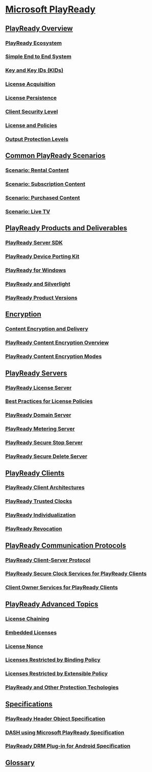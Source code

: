 # [Microsoft PlayReady](index.md)

## [PlayReady Overview](Overview/playreadyoverview.md)

### [PlayReady Ecosystem](Overview/playreadyecosystem.md)

### [Simple End to End System](Overview/simpleendtoendsystem.md)

### [Key and Key IDs (KIDs)](Overview/keyandkeyidskids.md)

### [License Acquisition](Overview/licenseacquisition.md)

### [License Persistence](Overview/licensepersistence.md)

### [Client Security Level](Overview/securitylevel.md)

### [License and Policies](Overview/licenseandpolicies.md)

### [Output Protection Levels](Overview/outputprotectionlevels.md)

## [Common PlayReady Scenarios](Overview/commonplayreadyscenarios.md)

### [Scenario: Rental Content](Overview/scenariorentalcontent.md)

### [Scenario: Subscription Content](Overview/scenariosubscriptioncontent.md)

### [Scenario: Purchased Content](Overview/scenariopurchasedcontent.md)

### [Scenario: Live TV](Overview/scenariolivetv.md)

## [PlayReady Products and Deliverables](Overview/playreadyproductsanddeliverables.md)

### [PlayReady Server SDK](Overview/playreadyserversdk.md)

### [PlayReady Device Porting Kit](Overview/playreadyportingkit.md)

### [PlayReady for Windows](Overview/playreadyforwindows.md)

### [PlayReady and Silverlight](Overview/playreadyandsilverlight.md)

### [PlayReady Product Versions](Overview/playreadyproductversions.md)

## [Encryption](Overview/encryption.md)

### [Content Encryption and Delivery](Overview/contentencryptionanddelivery.md)

### [PlayReady Content Encryption Overview](Overview/playreadycontentencryptionoverview.md)

### [PlayReady Content Encryption Modes](Overview/playreadycontentencryptionmodes.md)

## [PlayReady Servers](Overview/playreadyservers.md)

### [PlayReady License Server](Overview/playreadylicenseserver.md)

### [Best Practices for License Policies](Overview/policiesbestpractices.md)

### [PlayReady Domain Server](Overview/playreadydomainserver.md)

### [PlayReady Metering Server](Overview/playreadymeteringserver.md)

### [PlayReady Secure Stop Server](Overview/playreadysecurestopserver.md)

### [PlayReady Secure Delete Server](Overview/playreadysecuredeleteserver.md)

## [PlayReady Clients](Overview/playreadyclients.md)

### [PlayReady Client Architectures](Overview/playreadyclientarchitectures.md)

### [PlayReady Trusted Clocks](Overview/trustedclocks.md)

### [PlayReady Individualization](Overview/individualization.md)

### [PlayReady Revocation](Overview/revocation.md)

## [PlayReady Communication Protocols](Overview/playreadycommunicationprotocols.md)

### [PlayReady Client-Server Protocol](Overview/playreadyclientserverprotocol.md)

### [PlayReady Secure Clock Services for PlayReady Clients](Overview/secureclockservices.md)

### [Client Owner Services for PlayReady Clients](Overview/clientplayreadyservices.md)

## [PlayReady Advanced Topics](Overview/playreadyadvancedtopics.md)

### [License Chaining](Overview/licensechaining.md)

### [Embedded Licenses](Overview/embeddedlicenses.md)

### [License Nonce](Overview/licensenonce.md)

### [Licenses Restricted by Binding Policy](Overview/licensesrestrictedbybindingpolicy.md)

### [Licenses Restricted by Extensible Policy](Overview/licensesrestrictedbyextensiblepolicy.md)

### [PlayReady and Other Protection Techologies](Overview/playreadyandotherprotectiontechnologies.md)

## [Specifications](Specifications/specifications.md)

### [PlayReady Header Object Specification](Specifications/playreadyheaderspecification.md)

### [DASH using Microsoft PlayReady Specification](dashplayreadyspecification.md)

### [PlayReady DRM Plug-in for Android Specification](Specifications/playreadydrmpluginforandroidspecification.md)

## [Glossary](Overview/glossary.md)

